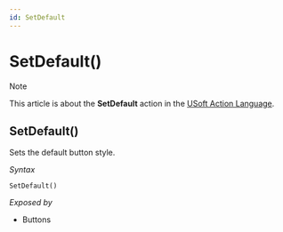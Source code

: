 ```yaml
---
id: SetDefault
---
```


# SetDefault()



> [!NOTE]
> This article is about the **SetDefault** action in the [USoft Action Language](/docs/Task%20flow/Action%20Language%20reference/USoft%20Action%20Language.md).

## **SetDefault()**

Sets the default button style.

*Syntax*

```
SetDefault()
```

*Exposed by*

- Buttons